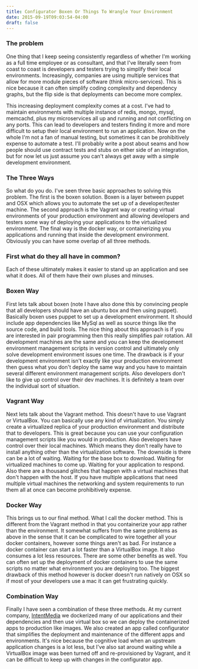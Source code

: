 ```yaml
---
title: Configurator Boxen Or Things To Wrangle Your Environment
date: 2015-09-19T09:03:54-04:00
draft: false
---
```

### The problem 


One thing that I keep seeing consistently regardless of whether I'm working as a full time employee or as consultant, and that I've literally seen from coast to coast is developers and testers trying to simplify their local environments.  Increasingly, companies are using multiple services that allow for more module pieces of software (think micro-services).  This is nice because it can often simplify coding complexity and dependency graphs, but the flip side is that deployments can become more complex.


This increasing deployment complexity comes at a cost. I've had to maintain environments with multiple instance of redis, mongo, mysql, memcachd, plus my microservices all up and running and not conflicting on any ports. This can lead to developers and testers finding it more and more difficult to setup their local environment to run an application. Now on the whole I'm not a fan of manual testing, but sometimes it can be prohibitively expense to automate a test. I'll probably write a post about seams and how people should use contract tests and stubs on either side of an integration, but for now let us just assume you can't always get away with a simple development environment.


### The Three Ways


So what do you do. I've seen three basic approaches to solving this problem. The first is the boxen solution.  Boxen is a layer between puppet and OSX which allows you to automate the set up of a developer/tester machine. The second approach is the Vagrant way or creating virtual environments of your production environment and allowing developers and testers some way of deploying your applications to the virtualized environment. The final way is the docker way, or containerizing you applications and running that inside the development environment. Obviously you can have some overlap of all three methods.


### First what do they all have in common? 


Each of these ultimately makes it easier to stand up an application and see what it does. All of them have their own pluses and minuses.


### Boxen Way


First lets talk about boxen (note I have also done this by convincing people that all developers should have an ubuntu box and then using puppet). Basically boxen uses puppet to set up a development environment.  It should include app dependencies like MySql as well as source things like the source code, and build tools. The nice thing about this approach is if you are interested in pair programming then this really simplifies pair rotation. All development machines are the same and you can keep the development environment management scripts in version control and ultimately only solve development environment issues one time. The drawback is if your development environment isn't exactly like your production environment then guess what you don't deploy the same way and you have to maintain several different environment management scripts. Also developers don't like to give up control over their dev machines. It is definitely a team over the individual sort of situation.


### Vagrant Way

Next lets talk about the Vagrant method. This doesn't have to use Vagrant or VirtualBox.  You can basically use any kind of virtualization.  You simply create a virtualized replica of your production environment and distribute that to developers. This is great because you can use your configuration management scripts like you would in production. Also developers have control over their local machines. Which means they don't really have to install anything other than the virtualization software. The downside is there can be a lot of waiting. Waiting for the base box to download. Waiting for virtualized machines to come up. Waiting for your application to respond. Also there are a thousand glitches that happen with a virtual machines that don't happen with the host. If you have multiple applications that need multiple virtual machines the networking and system requirements to run them all at once can become prohibitively expense.


### Docker Way


This brings us to our final method. What I call the docker method. This is different from the Vagrant method in that you containerize your app rather than the environment. It somewhat suffers from the same problems as above in the sense that it can be complicated to wire together all your docker containers, however some things aren't as bad. For instance a docker container can start a lot faster than a VirtualBox image. It also consumes a lot less resources. There are some other benefits as well. You can often set up the deployment of docker containers to use the same scripts no matter what environment you are deploying too. The biggest drawback of this method however is docker doesn't run natively on OSX so if most of your developers use a mac it can get frustrating quickly.


### Combination Way


Finally I have seen a combination of these three methods. At my current company, [IntentMedia](http://intentmedia.com/) we dockerized many of our applications and their dependencies and then use virtual box so we can deploy the containerized apps to production like images. We also created an app called configurator that simplifies the deployment and maintenance of the different apps and environments. It's nice because the cognitive load when an upstream application changes is a lot less, but I've also sat around waiting while a VirtualBox image was been turned off and re-provisioned by Vagrant, and it can be difficult to keep up with changes in the configurator app. 